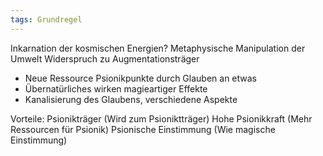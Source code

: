 ```yaml
---
tags: Grundregel
---
```



Inkarnation der kosmischen Energien?
Metaphysische Manipulation der Umwelt
Widerspruch zu Augmentationsträger

- Neue Ressource Psionikpunkte durch Glauben an etwas
- Übernatürliches wirken magieartiger Effekte
- Kanalisierung des Glaubens, verschiedene Aspekte

Vorteile: 
	Psionikträger (Wird zum Psioniktträger)
	Hohe Psionikkraft (Mehr Ressourcen für Psionik)
	Psionische Einstimmung (Wie magische Einstimmung)